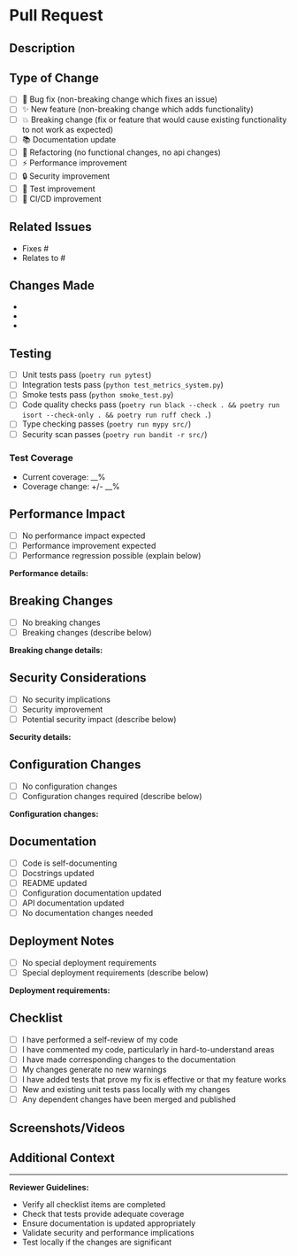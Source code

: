 # Pull Request

## Description
<!-- Provide a brief description of the changes in this PR -->

## Type of Change
<!-- Mark the relevant option with an [x] -->
- [ ] 🐛 Bug fix (non-breaking change which fixes an issue)
- [ ] ✨ New feature (non-breaking change which adds functionality)
- [ ] 💥 Breaking change (fix or feature that would cause existing functionality to not work as expected)
- [ ] 📚 Documentation update
- [ ] 🔧 Refactoring (no functional changes, no api changes)
- [ ] ⚡ Performance improvement
- [ ] 🔒 Security improvement
- [ ] 🧪 Test improvement
- [ ] 🚀 CI/CD improvement

## Related Issues
<!-- Link to related issues using keywords like "Fixes #123" or "Relates to #456" -->
- Fixes #
- Relates to #

## Changes Made
<!-- List the main changes made in this PR -->
-
-
-

## Testing
<!-- Describe the testing performed -->
- [ ] Unit tests pass (`poetry run pytest`)
- [ ] Integration tests pass (`python test_metrics_system.py`)
- [ ] Smoke tests pass (`python smoke_test.py`)
- [ ] Code quality checks pass (`poetry run black --check . && poetry run isort --check-only . && poetry run ruff check .`)
- [ ] Type checking passes (`poetry run mypy src/`)
- [ ] Security scan passes (`poetry run bandit -r src/`)

### Test Coverage
<!-- If applicable, include test coverage information -->
- Current coverage: __%
- Coverage change: +/- __%

## Performance Impact
<!-- If applicable, describe any performance implications -->
- [ ] No performance impact expected
- [ ] Performance improvement expected
- [ ] Performance regression possible (explain below)

**Performance details:**

## Breaking Changes
<!-- If this is a breaking change, describe what breaks and how to migrate -->
- [ ] No breaking changes
- [ ] Breaking changes (describe below)

**Breaking change details:**

## Security Considerations
<!-- Describe any security implications -->
- [ ] No security implications
- [ ] Security improvement
- [ ] Potential security impact (describe below)

**Security details:**

## Configuration Changes
<!-- List any configuration changes required -->
- [ ] No configuration changes
- [ ] Configuration changes required (describe below)

**Configuration changes:**

## Documentation
<!-- Check all that apply -->
- [ ] Code is self-documenting
- [ ] Docstrings updated
- [ ] README updated
- [ ] Configuration documentation updated
- [ ] API documentation updated
- [ ] No documentation changes needed

## Deployment Notes
<!-- Any special deployment considerations -->
- [ ] No special deployment requirements
- [ ] Special deployment requirements (describe below)

**Deployment requirements:**

## Checklist
<!-- Verify all items before submitting -->
- [ ] I have performed a self-review of my code
- [ ] I have commented my code, particularly in hard-to-understand areas
- [ ] I have made corresponding changes to the documentation
- [ ] My changes generate no new warnings
- [ ] I have added tests that prove my fix is effective or that my feature works
- [ ] New and existing unit tests pass locally with my changes
- [ ] Any dependent changes have been merged and published

## Screenshots/Videos
<!-- If applicable, add screenshots or videos to help explain your changes -->

## Additional Context
<!-- Add any other context about the pull request here -->

---

**Reviewer Guidelines:**
- Verify all checklist items are completed
- Check that tests provide adequate coverage
- Ensure documentation is updated appropriately
- Validate security and performance implications
- Test locally if the changes are significant